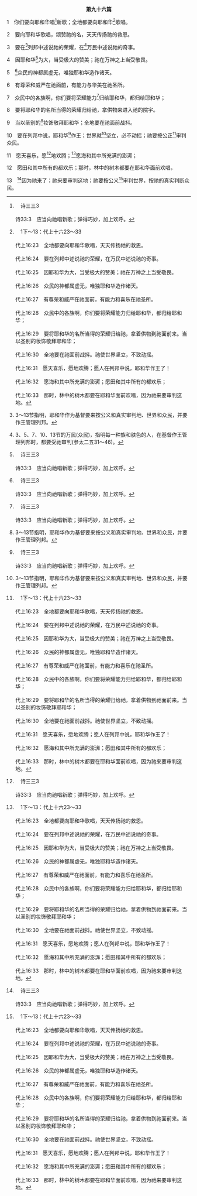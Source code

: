 <p style="text-align:center;font-weight:bold;">第九十六篇</p>

1　你们要向耶和华唱[^a]新歌；全地都要向耶和华[^b]歌唱。

[^a]:　诗三三3<br><br>诗33:3　应当向祂唱新歌；弹得巧妙，加上欢呼。

[^b]:　1下～13：代上十六23～33<br><br>代上16:23　全地都要向耶和华歌唱，天天传扬祂的救恩。<br><br>代上16:24　要在列邦中述说祂的荣耀，在万民中述说祂的奇事。<br><br>代上16:25　因耶和华为大，当受极大的赞美；祂在万神之上当受敬畏。<br><br>代上16:26　众民的神都属虚无，唯独耶和华造作诸天。<br><br>代上16:27　有尊荣和威严在祂面前，有能力和喜乐在祂圣所。<br><br>代上16:28　众民中的各族啊，你们要将荣耀能力归给耶和华，都归给耶和华；<br><br>代上16:29　要将耶和华的名所当得的荣耀归给祂，拿着供物到祂面前来。当以圣别的妆饰敬拜耶和华；<br><br>代上16:30　全地要在祂面前战抖。祂使世界坚立，不致动摇。<br><br>代上16:31　愿天喜乐，愿地欢腾；愿人在列邦中说，耶和华作王了！<br><br>代上16:32　愿海和其中所充满的澎湃；愿田和其中所有的都欢乐；<br><br>代上16:33　那时，林中的树木都要在耶和华面前欢唱，因为祂来要审判这地。

2　要向耶和华歌唱，颂赞祂的名，天天传扬祂的救恩。

3　要在[^1]列邦中述说祂的荣耀，在[^2]万民中述说祂的奇事。

[^1]:3～13节指明，耶和华作为基督要来按公义和真实审判地、世界和众民，并要作王管理列邦。

[^2]:3、5、7、10、13节的万民(众民)，指明每一种族和肤色的人，在基督作王管理列邦时，都要受祂审判(参太二五31～46)。

4　因耶和华[^a]为大，当受极大的赞美；祂在万神之上当受敬畏。

[^a]:　诗四八1；九五3；一三五5；一四五3；约壹四4<br><br>诗48:1　一首歌，可拉子孙的诗。<br><br>耶和华为大，在我们神的城中，在祂的圣山上，该大受赞美。<br><br>诗95:3　因耶和华是大神，是大君王，超乎万神之上。<br><br>诗135:5　因为我知道耶和华为大，也知道我们的主超乎万神之上。<br><br>诗145:3　耶和华本为大，该受大赞美；其大无法测度。<br><br>约壹4:4　孩子们，你们是出于神的，并且胜了他们；因为那在你们里面的，比那在世界上的更大。

5　[^a]众民的神都属虚无，唯独耶和华造作诸天。

[^a]:　但五4；林前八5<br><br>但5:4　他们饮酒，赞美那用金、银、铜、铁、木、石所造的神。<br><br>林前8:5　纵然有称为神的，或在天，或在地，就如那许多的神，许多的主，

6　有尊荣和威严在祂面前，有能力与华美在祂圣所。

7　众民中的各族啊，你们要将荣耀能力[^a]归给耶和华，都归给耶和华；

[^a]:　诗二九1<br><br>诗29:1　大卫的诗。<br><br>神的众子啊，你们要将荣耀能力归给耶和华，都归给耶和华；

8　要将耶和华的名所当得的荣耀归给祂，拿供物来进入祂的院宇。

9　当以圣别的[^1]妆饰敬拜耶和华；全地要在祂面前战抖。

[^1]:或，威荣。

10　要在列邦中说，耶和华[^a]作王；世界就[^1]坚立，必不动摇；祂要按公正[^b]审判众民。

[^1]:见九三1注2。

[^a]:　诗九三1<br><br>诗93:1　耶和华作王；祂以威严为衣穿上。耶和华以能力为衣，以能力束腰。世界就坚立，必不动摇。

[^b]:　撒上二10；诗九8；六七4；九八9<br><br>撒上2:10　与耶和华争竞的，必被打碎；祂必从天上以雷攻击他们。耶和华必审判地极的人；祂必将力量赐与祂所立的王，高举祂受膏者的角。<br><br>诗9:8　祂要按公义审判世界，按公正判断众民。<br><br>诗67:4　愿列邦喜乐欢呼，因为你必按公正审判众民，引导地上的列邦。〔细拉〕<br><br>诗98:9　因为祂来，要审判地；祂要按公义审判世界，按公正判断众民。

11　愿天喜乐，愿[^a]地欢腾；[^b]愿海和其中所充满的澎湃；

[^a]:　诗九七1<br><br>诗97:1　耶和华作王！愿地欢腾，愿众海岛喜乐。

[^b]:　诗九八7<br><br>诗98:7　愿海和其中所充满的澎湃，世界和住在其间的也要发声。

12　愿田和其中所有的都欢乐；那时，林中的树木都要在耶和华面前欢唱，

13　[^a]因为祂来了；祂来要审判这地；祂要按公义[^b]审判世界，按祂的真实判断众民。

[^a]:　诗九八9<br><br>诗98:9　因为祂来，要审判地；祂要按公义审判世界，按公正判断众民。

[^b]:　诗九8；赛十一4；徒十七31；启十九11<br><br>诗9:8　祂要按公义审判世界，按公正判断众民。<br><br>赛11:4　却要以公义审判贫穷人，以公正判断地上的困苦人；以口中的杖击打这地；以嘴里的气杀戮恶人。<br><br>徒17:31　因为祂已经定了日子，要借着祂所设立的人，按公义审判天下；祂已叫这人从死人中复活，供万人作可信的凭据。<br><br>启19:11　我看见天开了，并且看哪，有一匹白马，骑在马上的，称为忠信真实，祂审判、争战都凭着公义。



